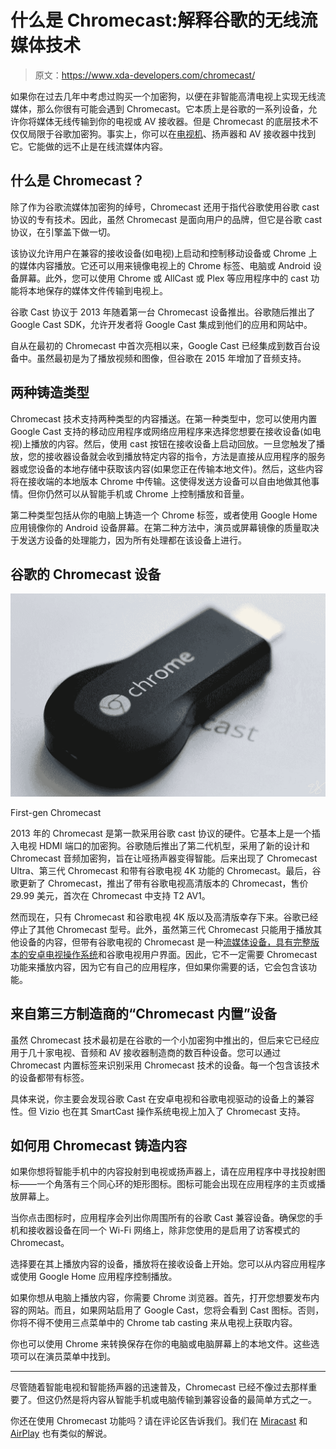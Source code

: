 # 什么是 Chromecast:解释谷歌的无线流媒体技术

> 原文：<https://www.xda-developers.com/chromecast/>

如果你在过去几年中考虑过购买一个加密狗，以便在非智能高清电视上实现无线流媒体，那么你很有可能会遇到 Chromecast。它本质上是谷歌的一系列设备，允许你将媒体无线传输到你的电视或 AV 接收器。但是 Chromecast 的底层技术不仅仅局限于谷歌加密狗。事实上，你可以在[电视机](https://www.xda-developers.com/best-tv/)、扬声器和 AV 接收器中找到它。它能做的远不止是在线流媒体内容。

## 什么是 Chromecast？

除了作为谷歌流媒体加密狗的绰号，Chromecast 还用于指代谷歌使用谷歌 cast 协议的专有技术。因此，虽然 Chromecast 是面向用户的品牌，但它是谷歌 cast 协议，在引擎盖下做一切。

该协议允许用户在兼容的接收设备(如电视)上启动和控制移动设备或 Chrome 上的媒体内容播放。它还可以用来镜像电视上的 Chrome 标签、电脑或 Android 设备屏幕。此外，您可以使用 Chrome 或 AllCast 或 Plex 等应用程序中的 cast 功能将本地保存的媒体文件传输到电视上。

谷歌 Cast 协议于 2013 年随着第一台 Chromecast 设备推出。谷歌随后推出了 Google Cast SDK，允许开发者将 Google Cast 集成到他们的应用和网站中。

自从在最初的 Chromecast 中首次亮相以来，Google Cast 已经集成到数百台设备中。虽然最初是为了播放视频和图像，但谷歌在 2015 年增加了音频支持。

## 两种铸造类型

Chromecast 技术支持两种类型的内容播送。在第一种类型中，您可以使用内置 Google Cast 支持的移动应用程序或网络应用程序来选择您想要在接收设备(如电视)上播放的内容。然后，使用 cast 按钮在接收设备上启动回放。一旦您触发了播放，您的接收器设备就会收到播放特定内容的指令，方法是直接从应用程序的服务器或您设备的本地存储中获取该内容(如果您正在传输本地文件)。然后，这些内容将在接收端的本地版本 Chrome 中传输。这使得发送方设备可以自由地做其他事情。但你仍然可以从智能手机或 Chrome 上控制播放和音量。

第二种类型包括从你的电脑上铸造一个 Chrome 标签，或者使用 Google Home 应用镜像你的 Android 设备屏幕。在第二种方法中，演员或屏幕镜像的质量取决于发送方设备的处理能力，因为所有处理都在该设备上进行。

## 谷歌的 Chromecast 设备

 <picture>![Chromecast](img/acd2fd48650907e78db942fe4bc75f3c.png)</picture> 

First-gen Chromecast

2013 年的 Chromecast 是第一款采用谷歌 cast 协议的硬件。它基本上是一个插入电视 HDMI 端口的加密狗。谷歌随后推出了第二代机型，采用了新的设计和 Chromecast 音频加密狗，旨在让哑扬声器变得智能。后来出现了 Chromecast Ultra、第三代 Chromecast 和带有谷歌电视 4K 功能的 Chromecast。最后，谷歌更新了 Chromecast，推出了带有谷歌电视高清版本的 Chromecast，售价 29.99 美元，首次在 Chromecast 中支持 T2 AV1。

然而现在，只有 Chromecast 和谷歌电视 4K 版以及高清版幸存下来。谷歌已经停止了其他 Chromecast 型号。此外，虽然第三代 Chromecast 只能用于播放其他设备的内容，但带有谷歌电视的 Chromecast 是一种[流媒体设备，具有完整版本的安卓电视操作系统](https://www.xda-developers.com/best-android-tv-box/)和谷歌电视用户界面。因此，它不一定需要 Chromecast 功能来播放内容，因为它有自己的应用程序，但如果你需要的话，它会包含该功能。

## 来自第三方制造商的“Chromecast 内置”设备

虽然 Chromecast 技术最初是在谷歌的一个小加密狗中推出的，但后来它已经应用于几十家电视、音频和 AV 接收器制造商的数百种设备。您可以通过 Chromecast 内置标签来识别采用 Chromecast 技术的设备。每一个包含该技术的设备都带有标签。

具体来说，你主要会发现谷歌 Cast 在安卓电视和谷歌电视驱动的设备上的兼容性。但 Vizio 也在其 SmartCast 操作系统电视上加入了 Chromecast 支持。

## 如何用 Chromecast 铸造内容

如果你想将智能手机中的内容投射到电视或扬声器上，请在应用程序中寻找投射图标——一个角落有三个同心环的矩形图标。图标可能会出现在应用程序的主页或播放屏幕上。

当你点击图标时，应用程序会列出你周围所有的谷歌 Cast 兼容设备。确保您的手机和接收器设备在同一个 Wi-Fi 网络上，除非您使用的是启用了访客模式的 Chromecast。

选择要在其上播放内容的设备，播放将在接收设备上开始。您可以从内容应用程序或使用 Google Home 应用程序控制播放。

如果你想从电脑上播放内容，你需要 Chrome 浏览器。首先，打开您想要发布内容的网站。而且，如果网站启用了 Google Cast，您将会看到 Cast 图标。否则，你将不得不使用三点菜单中的 Chrome tab casting 来从电视上获取内容。

你也可以使用 Chrome 来转换保存在你的电脑或电脑屏幕上的本地文件。这些选项可以在演员菜单中找到。

* * *

尽管随着智能电视和智能扬声器的迅速普及，Chromecast 已经不像过去那样重要了。但这仍然是将内容从智能手机或电脑传输到兼容设备的最简单方式之一。

你还在使用 Chromecast 功能吗？请在评论区告诉我们。我们在 [Miracast](https://www.xda-developers.com/miracast/) 和 [AirPlay](https://www.xda-developers.com/airplay/) 也有类似的解说。